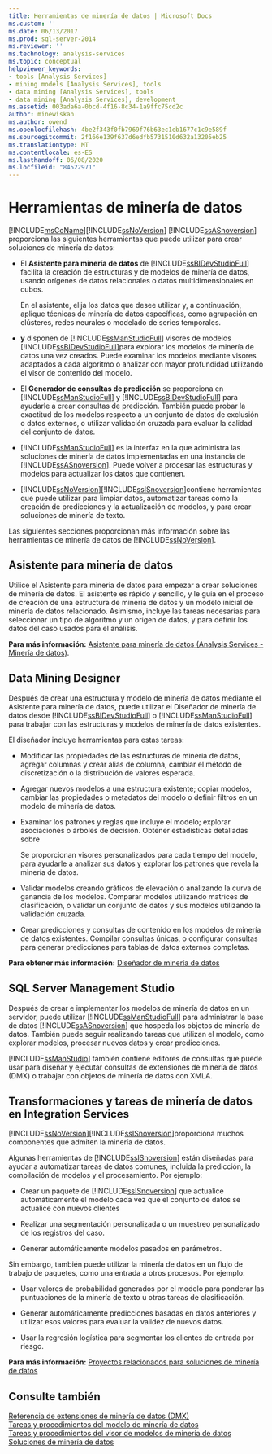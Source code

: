 ```yaml
---
title: Herramientas de minería de datos | Microsoft Docs
ms.custom: ''
ms.date: 06/13/2017
ms.prod: sql-server-2014
ms.reviewer: ''
ms.technology: analysis-services
ms.topic: conceptual
helpviewer_keywords:
- tools [Analysis Services]
- mining models [Analysis Services], tools
- data mining [Analysis Services], tools
- data mining [Analysis Services], development
ms.assetid: 003ada6a-0bcd-4f16-8c34-1a9ffc75cd2c
author: minewiskan
ms.author: owend
ms.openlocfilehash: 4be2f343f0fb7969f76b63ec1eb1677c1c9e589f
ms.sourcegitcommit: 2f166e139f637d6edfb5731510d632a13205eb25
ms.translationtype: MT
ms.contentlocale: es-ES
ms.lasthandoff: 06/08/2020
ms.locfileid: "84522971"
---
```

# <a name="data-mining-tools"></a>Herramientas de minería de datos
  [!INCLUDE[msCoName](../../includes/msconame-md.md)][!INCLUDE[ssNoVersion](../../includes/ssnoversion-md.md)] [!INCLUDE[ssASnoversion](../../includes/ssasnoversion-md.md)] proporciona las siguientes herramientas que puede utilizar para crear soluciones de minería de datos:  
  
-   El **Asistente para minería de datos** de [!INCLUDE[ssBIDevStudioFull](../../includes/ssbidevstudiofull-md.md)] facilita la creación de estructuras y de modelos de minería de datos, usando orígenes de datos relacionales o datos multidimensionales en cubos.  
  
     En el asistente, elija los datos que desee utilizar y, a continuación, aplique técnicas de minería de datos específicas, como agrupación en clústeres, redes neurales o modelado de series temporales.  
  
-   **y** disponen de [!INCLUDE[ssManStudioFull](../../includes/ssmanstudiofull-md.md)] visores de modelos [!INCLUDE[ssBIDevStudioFull](../../includes/ssbidevstudiofull-md.md)]para explorar los modelos de minería de datos una vez creados.  Puede examinar los modelos mediante visores adaptados a cada algoritmo o analizar con mayor profundidad utilizando el visor de contenido del modelo.  
  
-   El **Generador de consultas de predicción** se proporciona en [!INCLUDE[ssManStudioFull](../../includes/ssmanstudiofull-md.md)] y [!INCLUDE[ssBIDevStudioFull](../../includes/ssbidevstudiofull-md.md)] para ayudarle a crear consultas de predicción. También puede probar la exactitud de los modelos respecto a un conjunto de datos de exclusión o datos externos, o utilizar validación cruzada para evaluar la calidad del conjunto de datos.  
  
-   [!INCLUDE[ssManStudioFull](../../includes/ssmanstudiofull-md.md)] es la interfaz en la que administra las soluciones de minería de datos implementadas en una instancia de [!INCLUDE[ssASnoversion](../../includes/ssasnoversion-md.md)]. Puede volver a procesar las estructuras y modelos para actualizar los datos que contienen.  
  
-   [!INCLUDE[ssNoVersion](../../includes/ssnoversion-md.md)][!INCLUDE[ssISnoversion](../../includes/ssisnoversion-md.md)]contiene herramientas que puede utilizar para limpiar datos, automatizar tareas como la creación de predicciones y la actualización de modelos, y para crear soluciones de minería de texto.  
  
 Las siguientes secciones proporcionan más información sobre las herramientas de minería de datos de [!INCLUDE[ssNoVersion](../../includes/ssnoversion-md.md)].  
  
## <a name="data-mining-wizard"></a>Asistente para minería de datos  
 Utilice el Asistente para minería de datos para empezar a crear soluciones de minería de datos. El asistente es rápido y sencillo, y le guía en el proceso de creación de una estructura de minería de datos y un modelo inicial de minería de datos relacionado. Asimismo, incluye las tareas necesarias para seleccionar un tipo de algoritmo y un origen de datos, y para definir los datos del caso usados para el análisis.  
  
 **Para más información:** [Asistente para minería de datos &#40;Analysis Services - Minería de datos&#41;](data-mining-wizard-analysis-services-data-mining.md).  
  
## <a name="data-mining-designer"></a>Data Mining Designer  
 Después de crear una estructura y modelo de minería de datos mediante el Asistente para minería de datos, puede utilizar el Diseñador de minería de datos desde [!INCLUDE[ssBIDevStudioFull](../../includes/ssbidevstudiofull-md.md)] o [!INCLUDE[ssManStudioFull](../../includes/ssmanstudiofull-md.md)] para trabajar con las estructuras y modelos de minería de datos existentes.  
  
 El diseñador incluye herramientas para estas tareas:  
  
-   Modificar las propiedades de las estructuras de minería de datos, agregar columnas y crear alias de columna, cambiar el método de discretización o la distribución de valores esperada.  
  
-   Agregar nuevos modelos a una estructura existente; copiar modelos, cambiar las propiedades o metadatos del modelo o definir filtros en un modelo de minería de datos.  
  
-   Examinar los patrones y reglas que incluye el modelo; explorar asociaciones o árboles de decisión. Obtener estadísticas detalladas sobre  
  
     Se proporcionan visores personalizados para cada tiempo del modelo, para ayudarle a analizar sus datos y explorar los patrones que revela la minería de datos.  
  
-   Validar modelos creando gráficos de elevación o analizando la curva de ganancia de los modelos. Comparar modelos utilizando matrices de clasificación, o validar un conjunto de datos y sus modelos utilizando la validación cruzada.  
  
-   Crear predicciones y consultas de contenido en los modelos de minería de datos existentes. Compilar consultas únicas, o configurar consultas para generar predicciones para tablas de datos externos completas.  
  
 **Para obtener más información:** [Diseñador de minería de datos](data-mining-designer.md)  
  
## <a name="sql-server-management-studio"></a>SQL Server Management Studio  
 Después de crear e implementar los modelos de minería de datos en un servidor, puede utilizar [!INCLUDE[ssManStudioFull](../../includes/ssmanstudiofull-md.md)] para administrar la base de datos [!INCLUDE[ssASnoversion](../../includes/ssasnoversion-md.md)] que hospeda los objetos de minería de datos. También puede seguir realizando tareas que utilizan el modelo, como explorar modelos, procesar nuevos datos y crear predicciones.  
  
 [!INCLUDE[ssManStudio](../../includes/ssmanstudio-md.md)] también contiene editores de consultas que puede usar para diseñar y ejecutar consultas de extensiones de minería de datos (DMX) o trabajar con objetos de minería de datos con XMLA.  
  
## <a name="integration-services-data-mining-tasks-and-transformations"></a>Transformaciones y tareas de minería de datos en Integration Services  
 [!INCLUDE[ssNoVersion](../../includes/ssnoversion-md.md)][!INCLUDE[ssISnoversion](../../includes/ssisnoversion-md.md)]proporciona muchos componentes que admiten la minería de datos.  
  
 Algunas herramientas de [!INCLUDE[ssISnoversion](../../includes/ssisnoversion-md.md)] están diseñadas para ayudar a automatizar tareas de datos comunes, incluida la predicción, la compilación de modelos y el procesamiento. Por ejemplo:  
  
-   Crear un paquete de [!INCLUDE[ssISnoversion](../../includes/ssisnoversion-md.md)] que actualice automáticamente el modelo cada vez que el conjunto de datos se actualice con nuevos clientes  
  
-   Realizar una segmentación personalizada o un muestreo personalizado de los registros del caso.  
  
-   Generar automáticamente modelos pasados en parámetros.  
  
 Sin embargo, también puede utilizar la minería de datos en un flujo de trabajo de paquetes, como una entrada a otros procesos. Por ejemplo:  
  
-   Usar valores de probabilidad generados por el modelo para ponderar las puntuaciones de la minería de texto u otras tareas de clasificación.  
  
-   Generar automáticamente predicciones basadas en datos anteriores y utilizar esos valores para evaluar la validez de nuevos datos.  
  
-   Usar la regresión logística para segmentar los clientes de entrada por riesgo.  
  
 **Para más información:** [Proyectos relacionados para soluciones de minería de datos](data-mining-solutions.md)  
  
## <a name="see-also"></a>Consulte también  
 [Referencia de extensiones de minería de datos &#40;DMX&#41;](/sql/dmx/data-mining-extensions-dmx-reference)   
 [Tareas y procedimientos del modelo de minería de datos](mining-model-tasks-and-how-tos.md)   
 [Tareas y procedimientos del visor de modelos de minería de datos](mining-model-viewer-tasks-and-how-tos.md)   
 [Soluciones de minería de datos](data-mining-solutions.md)  
  
  
